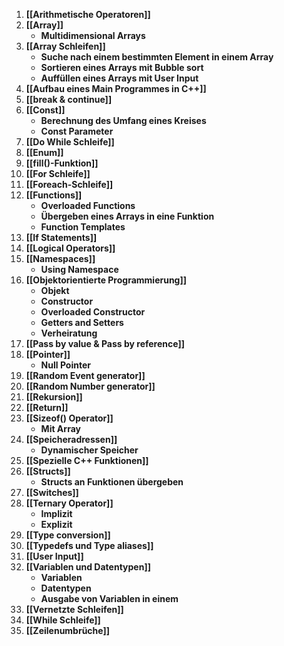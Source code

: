 1. **[[Arithmetische Operatoren]]**
2. **[[Array]]**
	- **Multidimensional Arrays**
3. **[[Array Schleifen]]**
	- **Suche nach einem bestimmten Element in einem Array**
	- **Sortieren eines Arrays mit Bubble sort**
	- **Auffüllen eines Arrays mit User Input**
4. **[[Aufbau eines Main Programmes in C++]]**
5. **[[break & continue]]**
6. **[[Const]]**
	- **Berechnung des Umfang eines Kreises**
	- **Const Parameter**
7. **[[Do While Schleife]]**
8. **[[Enum]]**
9. **[[fill()-Funktion]]**
10. **[[For Schleife]]**
11. **[[Foreach-Schleife]]**
12. **[[Functions]]**
	- **Overloaded Functions**
	- **Übergeben eines Arrays in eine Funktion**
	- **Function Templates**
13. **[[If Statements]]**
14. **[[Logical Operators]]**
15. **[[Namespaces]]**
	- **Using Namespace**
16. **[[Objektorientierte Programmierung]]**
	- **Objekt**
	- **Constructor**
	- **Overloaded Constructor**
	- **Getters and Setters**
	- **Verheiratung** 
17. **[[Pass by value & Pass by reference]]**
18. **[[Pointer]]**
	- **Null Pointer**
19. **[[Random Event generator]]**
20. **[[Random Number generator]]**
21. **[[Rekursion]]**
22. **[[Return]]**
23. **[[Sizeof() Operator]]**
	- **Mit Array**
24. **[[Speicheradressen]]**
	- **Dynamischer Speicher**
25. **[[Spezielle C++ Funktionen]]**
26. **[[Structs]]**
	- **Structs an Funktionen übergeben**
27. **[[Switches]]**
28. **[[Ternary Operator]]**
	- **Implizit**
	- **Explizit**
29. **[[Type conversion]]**
30. **[[Typedefs und Type aliases]]**
31. **[[User Input]]**
32. **[[Variablen und Datentypen]]**
	- **Variablen**
	- **Datentypen**
	- **Ausgabe von Variablen in einem**
33. **[[Vernetzte Schleifen]]**
34. **[[While Schleife]]**
35. **[[Zeilenumbrüche]]**